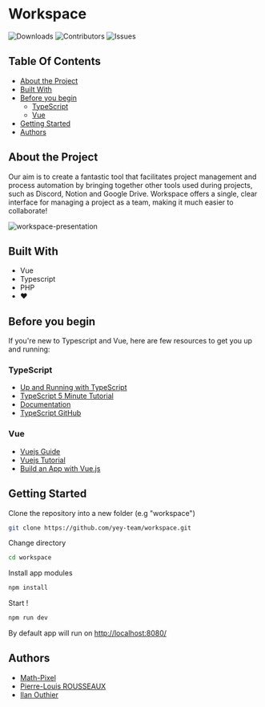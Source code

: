 
# Workspace

![Downloads](https://img.shields.io/github/downloads/yey-team/workspace/total)
![Contributors](https://img.shields.io/github/contributors/yey-team/workspace?color=dark-green)
![Issues](https://img.shields.io/github/issues/yey-team/workspace)

## Table Of Contents

- [About the Project](#about-the-project)
- [Built With](#built-with)
- [Before you begin](#before-you-begin)
  - [TypeScript](#typescript)
  - [Vue](#vue)
- [Getting Started](#getting-started)
- [Authors](#authors)

## About the Project

Our aim is to create a fantastic tool that facilitates project management and process automation by bringing together other tools used during projects, such as Discord, Notion and Google Drive.
Workspace offers a single, clear interface for managing a project as a team, making it much easier to collaborate!

![workspace-presentation](https://github.com/yey-team/workspace/assets/71207643/c49a9b90-339a-4045-9597-e1712e3f5793)

## Built With

- Vue
- Typescript
- PHP
- ❤

## Before you begin

If you're new to Typescript and Vue, here are few resources to get you up and running:

### TypeScript

- [Up and Running with TypeScript](https://egghead.io/courses/up-and-running-with-typescript)
- [TypeScript 5 Minute Tutorial](https://www.typescriptlang.org/docs/handbook/typescript-in-5-minutes.html)
- [Documentation](https://www.typescriptlang.org/docs/)
- [TypeScript GitHub](https://github.com/Microsoft/TypeScript)

### Vue

- [Vuejs Guide](https://vuejs.org/guide/introduction.html)
- [Vuejs Tutorial](https://www.youtube.com/playlist?list=PL4cUxeGkcC9gQcYgjhBoeQH7wiAyZNrYa)
- [Build an App with Vue.js](https://www.digitalocean.com/community/tutorials/build-an-app-with-vue-js-a-lightweight-alternative-to-angularjs)

## Getting Started

Clone the repository into a new folder (e.g "workspace")

```bash
git clone https://github.com/yey-team/workspace.git
```

Change directory

```bash
cd workspace
```

Install app modules

```bash
npm install
```

Start !

```bash
npm run dev
```

By default app will run on [http://localhost:8080/](http://localhost:8080/)

## Authors

- [Math-Pixel](https://github.com/math-pixel/)
- [Pierre-Louis ROUSSEAUX](https://github.com/P-Lrou)
- [Ilan Outhier](https://github.com/ilanou/)
